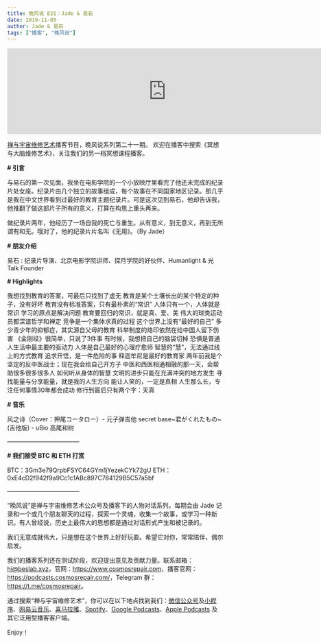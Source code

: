 ```yaml
---
title: 晚风说 E21：Jade & 易石
date: 2019-11-05
author: Jade & 易石
tags: ["播客", "晚风说"]
---
```




<iframe src="https://fireside.fm/player/v2/trfV16OE+JCbtmX5v?theme=light" width="740" height="200" frameborder="0" scrolling="no"></iframe>



[禅与宇宙维修艺术](https://www.cosmosrepair.com)播客节目，晚风说系列第二十一期。
欢迎在播客中搜索《冥想与大脑维修艺术》，关注我们的另一档冥想课程播客。

**# 引言**

与易石的第一次见面，我坐在电影学院的一个小放映厅里看完了他还未完成的纪录片处女座。纪录片由几个独立的故事组成，每个故事在不同国家地区记录。那几乎是我在中文世界看到过最好的教育主题纪录片。可是这次见到易石，他却告诉我，他推翻了做这部片子所有的意义，打算在构思上重头再来。

做纪录片两年，他经历了一场自我的死亡与重生。从有意义，到无意义，再到无所谓有和无。哦对了，他的纪录片片名叫《无用》。（By Jade）

 **# 朋友介绍** 

易石 : 纪录片导演、北京电影学院讲师、探月学院的好伙伴、Humanlight & 光 Talk Founder


 **# Highlights**

我想找到教育的答案，可最后只找到了虚无
教育是某个土壤长出的某个特定的种子，没有好坏
教育没有标准答案，只有最朴素的“常识”
人体只有一个，人体就是常识
学习的原点是解决问题
教育要回归的常识，就是真、爱、美
伟大的球类运动员都深谙哲学和禅定
竞争是一个集体求真的过程
这个世界上没有“最好的自己”
多少青少年的抑郁症，其实源自父母的教育
科举制度的烙印依然在给中国人留下伤害
《金刚经》很简单，只说了3件事
有时候，我想把自己的脑袋切掉
恐惧是普通人生活中最主要的驱动力
人体是自己最好的心理疗愈师
智慧的“慧”，无法通过线上的方式教育
追求开悟，是一件危险的事
释迦牟尼是最好的教育家
两年前我是个坚定的反中医战士；现在我会给自己开方子
中医和西医相通相融的那一天，会帮助很多很多很多人
如何听从身体的智慧
文明的进步只能在充满冲突的地方发生
寻找能量与分享能量，就是我的人生方向
能让人笑的，一定是真相
人生那么长，专注任何事情30年都会成功
修行到最后只有两个字：天真

**# 音乐**

风之诗（Cover：押尾コータロー）- 元子弹吉他
secret base~君がくれたもの~(吉他版) - uBio 高尾和树

————————————

**# 我们接受 BTC 和 ETH 打赏**

BTC：3Gm3e79QrpbFSYC64GYm1jYezekCYk72gU
ETH：0xE4cD2f942f9a9Cc1c1ABc897C784129B5C57a5bf

————————————

“晚风说”是禅与宇宙维修艺术公众号及播客下的人物对话系列。每期会由 Jade 记录和一个或几个朋友聊天的过程，探索一个灵魂，收集一个故事，或学习一种新识。有人曾经说，历史上最伟大的思想都是通过对话形式产生和被记录的。

我们无意成就伟大，只是想在这个世界上好好玩耍。希望它对你，常常陪伴，偶尔启发。

我们的播客系列还在测试阶段，欢迎提出意见及贡献力量。联系邮箱：<hi@beslab.xyz>，官网：<https://www.cosmosrepair.com>，播客官网：<https://podcasts.cosmosrepair.com/>，Telegram 群：<https://t.me/cosmosrepair>。

通过搜索“禅与宇宙维修艺术”，你可以在以下地点找到我们：[微信公众号](https://cosmosrepair-1257028016.cos.ap-beijing.myqcloud.com/2019-08-04-qrcode_for_gh_9a7e409c3696_430.jpg)及[小程序](https://cosmosrepair-1257028016.cos.ap-beijing.myqcloud.com/2019-08-04-gh_ec0187a9be05_430.jpg)、[网易云音乐](https://music.163.com/#/djradio?id=793651380)、[喜马拉雅](https://www.ximalaya.com/zhubo/182662946/)、[Spotify](https://open.spotify.com/show/5SfJxMPMoqbGc2zG8ouiuD?si=QcavW9VXQiKTkTuBuWU8nA)、[Google Podcasts](https://podcasts.google.com/?feed=aHR0cHM6Ly9wb2RjYXN0cy5jb3Ntb3NyZXBhaXIuY29tL3Jzcw%3D%3D)、[Apple Podcasts](https://podcasts.apple.com/podcast/id1475254987) 及其它泛用型播客客户端。

Enjoy！